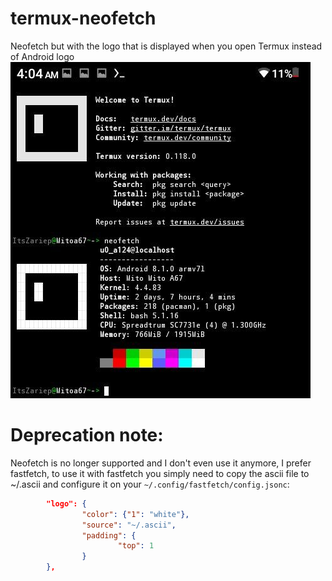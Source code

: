# termux-neofetch
Neofetch but with the logo that is displayed when you open Termux instead of Android logo
![.](/screenshot.jpg) 

# Deprecation note:
Neofetch is no longer supported and I don't even use it anymore, I prefer fastfetch, to use it with fastfetch you simply need to copy the ascii file to ~/.ascii and configure it on your `~/.config/fastfetch/config.jsonc`:

```json
        "logo": {
                "color": {"1": "white"},
                "source": "~/.ascii",
                "padding": {
                        "top": 1
                }
        },
```
